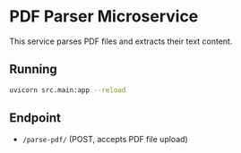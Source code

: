 # PDF Parser Microservice

This service parses PDF files and extracts their text content.

## Running

```bash
uvicorn src.main:app --reload
```

## Endpoint
- `/parse-pdf/` (POST, accepts PDF file upload)
